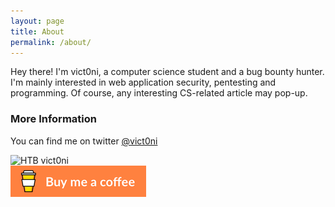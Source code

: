 ```yaml
---
layout: page
title: About
permalink: /about/
---
```


Hey there! I'm vict0ni, a computer science student and a bug bounty hunter. I'm mainly interested in web application security, pentesting and programming. Of course, any interesting CS-related article may pop-up.

### More Information
You can find me on twitter [@vict0ni](https://twitter.com/vict0ni)

![HTB vict0ni](http://www.hackthebox.eu/badge/image/87180)  
[![Buy me a coffee](https://raw.githubusercontent.com/victoni/victoni.github.io/master/images/rsz_lato-orange.png)](https://www.buymeacoffee.com/vict0ni)